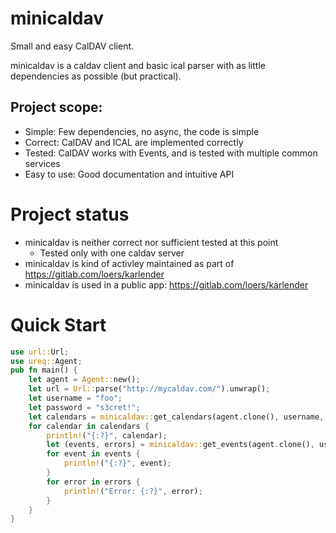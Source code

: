# minicaldav

Small and easy CalDAV client.

minicaldav is a caldav client and basic ical parser with as little dependencies as possible (but practical).

## Project scope:
- Simple: Few dependencies, no async, the code is simple
- Correct: CalDAV and ICAL are implemented correctly
- Tested: CalDAV works with Events, and is tested with multiple common services
- Easy to use: Good documentation and intuitive API

# Project status
- minicaldav is neither correct nor sufficient tested at this point
    - Tested only with one caldav server
- minicaldav is kind of activley maintained as part of https://gitlab.com/loers/karlender
- minicaldav is used in a public app: https://gitlab.com/loers/karlender

# Quick Start

```rust
use url::Url;
use ureq::Agent;
pub fn main() {
    let agent = Agent::new();
    let url = Url::parse("http://mycaldav.com/").unwrap();
    let username = "foo";
    let password = "s3cret!";
    let calendars = minicaldav::get_calendars(agent.clone(), username, password, &url).unwrap();
    for calendar in calendars {
        println!("{:?}", calendar);
        let (events, errors) = minicaldav::get_events(agent.clone(), username, password, &calendar).unwrap();
        for event in events {
            println!("{:?}", event);
        }
        for error in errors {
            println!("Error: {:?}", error);
        }
    }
}
```
